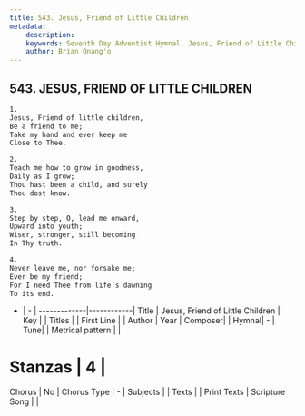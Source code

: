 ```yaml
---
title: 543. Jesus, Friend of Little Children
metadata:
    description: 
    keywords: Seventh Day Adventist Hymnal, Jesus, Friend of Little Children, , 
    author: Brian Onang'o
---
```



## 543. JESUS, FRIEND OF LITTLE CHILDREN

```txt
1.
Jesus, Friend of little children,
Be a friend to me;
Take my hand and ever keep me
Close to Thee.

2.
Teach me how to grow in goodness,
Daily as I grow;
Thou hast been a child, and surely
Thou dost know.

3.
Step by step, O, lead me onward,
Upward into youth;
Wiser, stronger, still becoming
In Thy truth.

4.
Never leave me, nor forsake me;
Ever be my friend;
For I need Thee from life’s dawning
To its end.
```

- |   -  |
-------------|------------|
Title | Jesus, Friend of Little Children |
Key |  |
Titles |  |
First Line |  |
Author | 
Year | 
Composer|  |
Hymnal|  - |
Tune|  |
Metrical pattern | |
# Stanzas | 4 |
Chorus | No |
Chorus Type | - |
Subjects |  |
Texts |  |
Print Texts | 
Scripture Song |  |
  
